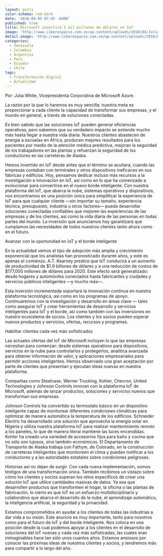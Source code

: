 ```yaml
---
layout: posts
color-schema: red-dark
date: '2018-04-05 07:45 -0400'
published: true
title: Microsoft invertirá 5 mil millones de dólares en IoT
image: 'http://www.ciberespacio.com.ve/wp-content/uploads/2018/04/Julia-White.jpg'
detail-image: 'http://www.ciberespacio.com.ve/wp-content/uploads/2018/04/Julia-White.jpg'
categories:
  - Venezuela
  - Colombia
  - Argentina
  - Perú
  - Ecuador
  - Chile
tags:
  - Transformación Digital
  - Actualidad
---
```

Por: Julia White, Vicepresidenta Corporativa de Microsoft Azure.

La razón por la que lo haremos es muy sencilla: nuestra meta es proporcionar a cada cliente la capacidad de transformar sus empresas, y el mundo en general, a través de soluciones conectadas.

Es bien sabido que las soluciones IoT pueden generar eficiencias operativas, pero sabemos que su verdadero impacto se extiende mucho más hasta llegar a nuestra vida diaria.  Nuestros clientes abastecen de energía a escuelas en África, producen mejores resultados para los pacientes por medio de la atención médica predictiva, mejoran la seguridad de los trabajadores en las plantas y refuerzan la seguridad de los conductores en las carreteras de Alaska.

Hemos invertido en IoT desde antes que el término se acuñara, cuando las empresas contaban con terminales y otros dispositivos ineficaces en sus fábricas y edificios. Hoy, pensamos dedicar incluso más recursos a la investigación e innovación en IoT, así como en lo que ha comenzado a evolucionar para convertirse en el nuevo borde inteligente. Con nuestra plataforma del IoT, que abarca la nube, sistemas operativos y dispositivos, nos encontramos en una posición única para simplificar la experiencia de IoT para que cualquier cliente —sin importar su tamaño, experiencia técnica, presupuesto, industria u otros factores— pueda desarrollar soluciones conectadas confiables que mejoren las experiencias de las empresas y de los clientes, así como la vida diaria de las personas en todas partes del mundo. La inversión que anunciamos hoy garantizará que cumplamos las necesidades de todos nuestros clientes tanto ahora como en el futuro.

Avanzar con la oportunidad en IoT y el borde inteligente

En la actualidad vemos el tipo de adopción más amplia y crecimiento exponencial que los analistas han pronosticado durante años, y este es apenas el comienzo. A.T. Kearney predice que IoT conducirá a un aumento de productividad de $1.9 billones de dólares y a una reducción de costos de $177,000 millones de dólares para 2020. Este efecto será generalizado: desde hogares y automóviles conectados hasta fabricantes y ciudades y servicios públicos inteligentes —y mucho más—.

Esta inversión incrementada soportará la innovación continua en nuestra plataforma tecnológica, así como en los programas de apoyo. Continuaremos con la investigación y desarrollo en áreas clave — tales como asegurar IoT y crear herramientas de desarrollo y servicios inteligentes para IoT y el borde, así como también con las inversiones en nuestro ecosistema de socios. Los clientes y los socios pueden esperar nuevos productos y servicios, ofertas, recursos y programas.

Habilitar clientes cada vez más sofisticados

Las actuales ofertas del IoT de Microsoft incluyen lo que las empresas necesitan para comenzar: desde sistemas operativos para dispositivos, servicios en la nube para controlarlos y protegerlos, analítica avanzada para obtener información de valor, y aplicaciones empresariales para permitir acciones inteligentes. Hemos observado una gran aceptación por parte de clientes que presentan y ejecutan ideas nuevas en nuestra plataforma.

Compañías como Steelcase, Werner Trucking, Kohler, Chevron, United Technologies y Johnson Controls innovan con la plataforma IoT de Microsoft, además de lanzar productos, soluciones y servicios nuevos que transforman sus empresas.

Johnson Controls ha convertido su termostato básico en un dispositivo inteligente capaz de monitorear diferentes condiciones climáticas para optimizar de manera automática la temperatura de los edificios. Schneider Electric ha desarrollado una solución que aprovecha la energía solar en Nigeria y utiliza nuestra plataforma IoT para realizar mantenimiento remoto a los paneles, lo que de manera literal mantiene las luces encendidas. Kohler ha creado una variedad de accesorios fijos para baño y cocina que no sólo son lujosos, sino también económicos. El Departamento de Transporte de Alaska trabaja con Fathym, de Colorado, en la construcción de carreteras inteligentes que monitoreen el clima y puedan notificar a los conductores y a las autoridades estatales sobre condiciones peligrosas.

Historias así no dejan de surgir. Con cada nueva implementación, somos testigos de una transformación única. También recibimos un vistazo sobre cómo los clientes y socios superan los retos específicos de crear una solución IoT que utilice cantidades masivas de datos. Ya sea que desarrollen productos que transformen el hogar, la oficina o las plantas de fabricación, lo cierto es que IoT es un esfuerzo multidisciplinario y colaborativo que abarca el desarrollo de la nube, el aprendizaje automático, la inteligencia artificial, la seguridad y la privacidad.

Estamos comprometidos en ayudar a los clientes de todas las industrias a dar vida a su visión. Este anuncio es muy importante, tanto para nosotros como para el futuro de IoT y del borde inteligente. Nos coloca en una posición desde la cual podemos apoyar a los clientes en el desarrollo de soluciones del IoT nuevas y cada vez más sofisticadas, las cuales eran inimaginables hace tan sólo unos cuantos años. Estamos ansiosos por conocer las próximas ideas de nuestros clientes y socios, y tendremos más para compartir a lo largo del año.
